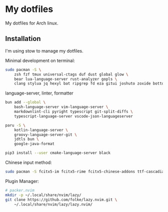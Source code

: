 # My dotfiles

My dotfiles for Arch linux.

## Installation

I'm using stow to manage my dotfiles.

Minimal development on terminal:

```bash
sudo pacman -S \
    zsh fzf tmux universal-ctags duf dust global glow \
    bear lua-language-server rust-analyzer gopls \
    clang stylua jq hexyl bat ripgrep fd eza gitui joshuto zoxide bottom
```

language-server, linter, formatter

```bash
bun add --global \
    bash-language-server vim-language-server \
    markdownlint-cli pyright typescript git-split-diffs \
    typescript-language-server vscode-json-languageserver

paru -S \
    kotlin-language-server \
    groovy-language-server-git \
    jdtls bun \
    google-java-format

pip3 install --user cmake-language-server black
```

Chinese input method:

```bash
sudo pacman -S fcitx5-im fcitx5-rime fcitx5-chinese-addons ttf-cascadia-code-nerd
```

Plugin Manager:

```bash
# packer.nvim
mkdir -p ~/.local/share/nvim/lazy/
git clone https://github.com/folke/lazy.nvim.git \
    ~/.local/share/nvim/lazy/lazy.nvim/
```
